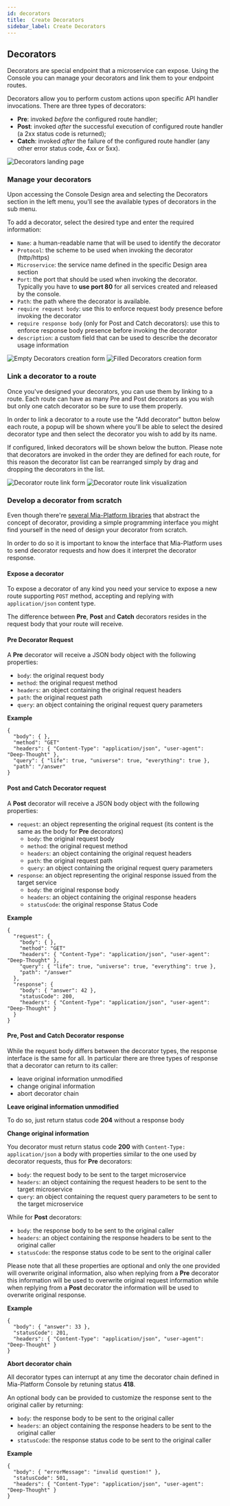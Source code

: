 ```yaml
---
id: decorators
title:  Create Decorators
sidebar_label: Create Decorators
---
```

## Decorators

Decorators are special endpoint that a microservice can expose. Using the Console you can manage your decorators and link them to your endpoint routes.

Decorators allow you to perform custom actions upon specific API handler invocations. There are three types of decorators:

* **Pre**: invoked *before* the configured route handler;
* **Post**: invoked *after* the successful execution of configured route handler (a 2xx status code is returned);
* **Catch**: invoked *after* the failure of the configured route handler (any other error status code, 4xx or 5xx).

![Decorators landing page](img/decorators-landing.png)

### Manage your decorators

Upon accessing the Console Design area and selecting the Decorators section in the left menu, you'll see the available types of decorators in the sub menu.

To add a decorator, select the desired type and enter the required information:

* `Name`: a human-readable name that will be used to identify the decorator
* `Protocol`: the scheme to be used when invoking the decorator (http/https)
* `Microservice`: the service name defined in the specific Design area section
* `Port`: the port that should be used when invoking the decorator. Typically you have to **use port 80** for all services created and released by the console.
* `Path`: the path where the decorator is available.
* `require request body`: use this to enforce request body presence before invoking the decorator
* `require response body` (only for Post and Catch decorators): use this to enforce response body presence before invoking the decorator
* `description`: a custom field that can be used to describe the decorator usage information

![Empty Decorators creation form](img/decorators-create-post-empty.png)
![Filled Decorators creation form](img/decorators-create-post-filled.png)

### Link a decorator to a route

Once you've designed your decorators, you can use them by linking to a route. Each route can have as many Pre and Post decorators as you wish but only one catch decorator so be sure to use them properly.

In order to link a decorator to a route use the "Add decorator" button below each route, a popup will be shown where you'll be able to select the desired decorator type and then select the decorator you wish to add by its name.

If configured, linked decorators will be shown below the button. Please note that decorators are invoked in the order they are defined for each route, for this reason the decorator list can be rearranged simply by drag and dropping the decorators in the list.

![Decorator route link form](img/decorators-link-route-selection.png)
![Decorator route link visualization](img/decorators-link-route-done.png)

### Develop a decorator from scratch

Even though there're [several Mia-Platform libraries](../../../libraries/mia-service-libraries.md) that abstract the concept of decorator, providing a simple programming interface you might find yourself in the need of design your decorator from scratch.

In order to do so it is important to know the interface that Mia-Platform uses to send decorator requests and how does it interpret the decorator response.

#### Expose a decorator

To expose a decorator of any kind you need your service to expose a new route supporting `POST` method, accepting and replying with `application/json` content type.

The difference between **Pre**, **Post** and **Catch** decorators resides in the request body that your route will receive.

#### Pre Decorator Request

A **Pre** decorator will receive a JSON body object with the following properties:

* `body`: the original request body
* `method`: the original request method
* `headers`: an object containing the original request headers
* `path`: the original request path
* `query`: an object containing the original request query parameters

**Example**

```
{
  "body": { },
  "method": "GET"
  "headers": { "Content-Type": "application/json", "user-agent": "Deep-Thought" },
  "query": { "life": true, "universe": true, "everything": true },
  "path": "/answer"
}
```

#### Post and Catch Decorator request

A **Post** decorator will receive a JSON body object with the following properties:

* `request`: an object representing the original request (its content is the same as the body for **Pre** decorators)
  * `body`: the original request body
  * `method`: the original request method
  * `headers`: an object containing the original request headers
  * `path`: the original request path
  * `query`: an object containing the original request query parameters
* `response`: an object representing the original response issued from the target service
  * `body`: the original response body
  * `headers`: an object containing the original response headers
  * `statusCode`: the original response Status Code

**Example**

```
{
  "request": {
    "body": { },
    "method": "GET"
    "headers": { "Content-Type": "application/json", "user-agent": "Deep-Thought" },
    "query": { "life": true, "universe": true, "everything": true },
    "path": "/answer"
  },
  "response": {
    "body": { "answer": 42 },
    "statusCode": 200,
    "headers": { "Content-Type": "application/json", "user-agent": "Deep-Thought" }
  }
}
```

#### Pre, Post and Catch Decorator response

While the request body differs between the decorator types, the response interface is the same for all. In particular there are three types of response that a decorator can return to its caller:

* leave original information unmodified
* change original information
* abort decorator chain

**Leave original information unmodified**

To do so, just return status code **204** without a response body

**Change original information**

You decorator must return status code **200** with `Content-Type: application/json` a body with properties similar to the one used by decorator requests,
thus for **Pre** decorators:

* `body`: the request body to be sent to the target microservice
* `headers`: an object containing the request headers to be sent to the target microservice
* `query`: an object containing the request query parameters to be sent to the target microservice

While for **Post** decorators:

* `body`: the response body to be sent to the original caller
* `headers`: an object containing the response headers to be sent to the original caller
* `statusCode`: the response status code to be sent to the original caller

Please note that all these properties are optional and only the one provided will overwrite original information,
also when replying from a **Pre** decorator this information will be used to overwrite original request information
while when replying from a **Post** decorator the information will be used to overwrite original response.

**Example**

```
{
  "body": { "answer": 33 },
  "statusCode": 201,
  "headers": { "Content-Type": "application/json", "user-agent": "Deep-Thought" }
}
```

**Abort decorator chain**

All decorator types can interrupt at any time the decorator chain defined in Mia-Platform Console by retuning status **418**.

An optional body can be provided to customize the response sent to the original caller by returning:

* `body`: the response body to be sent to the original caller
* `headers`: an object containing the response headers to be sent to the original caller
* `statusCode`: the response status code to be sent to the original caller

**Example**

```
{
  "body": { "errorMessage": "invalid question!" },
  "statusCode": 501,
  "headers": { "Content-Type": "application/json", "user-agent": "Deep-Thought" }
}
```
